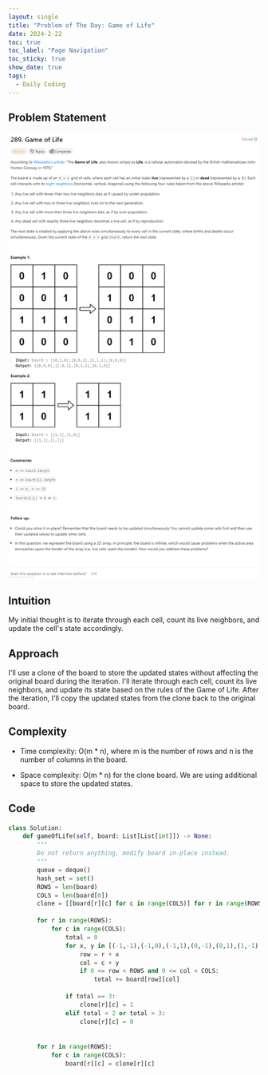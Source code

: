 ```yaml
---
layout: single
title: "Problem of The Day: Game of Life"
date: 2024-2-22
toc: true
toc_label: "Page Navigation"
toc_sticky: true
show_date: true
tags:
  - Daily Coding
---
```


## Problem Statement

[![problem-289](/assets/images/2024-02-22_02-20-34-problem-289.png)](/assets/images/2024-02-22_02-20-34-problem-289.png)

## Intuition

My initial thought is to iterate through each cell, count its live neighbors, and update the cell's state accordingly.

## Approach

I'll use a clone of the board to store the updated states without affecting the original board during the iteration. I'll iterate through each cell, count its live neighbors, and update its state based on the rules of the Game of Life. After the iteration, I'll copy the updated states from the clone back to the original board.

## Complexity

- Time complexity:
  O(m \* n), where m is the number of rows and n is the number of columns in the board.

- Space complexity:
  O(m \* n) for the clone board. We are using additional space to store the updated states.

## Code

```python
class Solution:
    def gameOfLife(self, board: List[List[int]]) -> None:
        """
        Do not return anything, modify board in-place instead.
        """
        queue = deque()
        hash_set = set()
        ROWS = len(board)
        COLS = len(board[0])
        clone = [[board[r][c] for c in range(COLS)] for r in range(ROWS)]

        for r in range(ROWS):
            for c in range(COLS):
                total = 0
                for x, y in [(-1,-1),(-1,0),(-1,1),(0,-1),(0,1),(1,-1),(1,0),(1,1)]:
                    row = r + x
                    col = c + y
                    if 0 <= row < ROWS and 0 <= col < COLS:
                        total += board[row][col]

                if total == 3:
                    clone[r][c] = 1
                elif total < 2 or total > 3:
                    clone[r][c] = 0


        for r in range(ROWS):
            for c in range(COLS):
                board[r][c] = clone[r][c]


```
